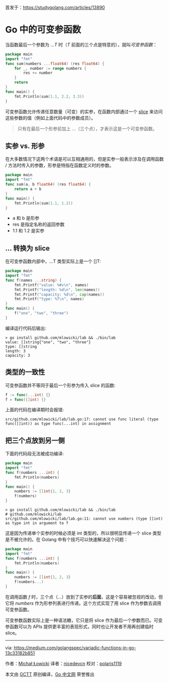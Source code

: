 首发于：https://studygolang.com/articles/13890

# Go 中的可变参函数

当函数最后一个参数为 *...T* 时（*T* 前面的三个点是特意的），就叫*可变参函数*：

```go
package main
import "fmt"
func sum(numbers ...float64) (res float64) {
    for _, number := range numbers {
        res += number
    }
    return
}
func main() {
    fmt.Println(sum(1.1, 2.2, 3.3))
}
```

可变参函数允许传递任意数量（可变）的实参，在函数内部通过一个 [slice](https://golang.org/ref/spec#Slice_types) 来访问这些参数的值（例如上面代码中的参数成员）。

> 只有在最后一个形参前加上 ...（三个点），才表示这是一个可变参函数。

## 实参 vs. 形参

在大多数情况下这两个术语是可以互相通用的，但是实参一般表示涉及在调用函数 / 方法时传入的参数，形参是特指在函数定义时的参数。

```go
package main
import "fmt"
func sum(a, b float64) (res float64) {
    return a + b
}
func main() {
    fmt.Println(sum(1.1, 1.2))
}
```

- a 和 b 是形参
- res 是指定名称的返回参数
- 1.1 和 1.2 是实参

## ... 转换为 slice

在可变参函数内部中，...T 类型实际上是一个 []T:

```go
package main
import "fmt"
func f(names ...string) {
    fmt.Printf("value: %#v\n", names)
    fmt.Printf("length: %d\n", len(names))
    fmt.Printf("capacity: %d\n", cap(names))
    fmt.Printf("type: %T\n", names)
}
func main() {
    f("one", "two", "three")
}
```

编译运行代码后输出:

```
> go install github.com/mlowicki/lab && ./bin/lab
value: []string{"one", "two", "three"}
type: []string
length: 3
capacity: 3
```

## 类型的一致性

可变参函数并不等同于最后一个形参为传入 slice 的函数:

```go
f := func(...int) {}
f = func([]int) {}
```

上面的代码在编译期时会报错:

```
src/github.com/mlowicki/lab/lab.go:17: cannot use func literal (type func([]int)) as type func(...int) in assignment
```

## 把三个点放到另一侧

下面的代码段无法被成功编译:

```go
package main
import "fmt"
func f(numbers ...int) {
    fmt.Println(numbers)
}
func main() {
    numbers := []int{1, 2, 3}
    f(numbers)
}
```

```
> go install github.com/mlowicki/lab && ./bin/lab
# github.com/mlowicki/lab
src/github.com/mlowicki/lab/lab.go:11: cannot use numbers (type []int) as type int in argument to f
```

这是因为传递单个实参的时候必须是 int 类型的，所以很明显传递一个 slice 类型是不被允许的。在 Golang 中有个技巧可以快速解决这个问题：

```go
package main
import "fmt"
func f(numbers ...int) {
    fmt.Println(numbers)
}
func main() {
    numbers := []int{1, 2, 3}
    f(numbers...)
}
```

在调用函数 *f* 时，三个点（...）放到了实参的**后面**，这是个容易被忽视的改动，但它将 *numbers* 作为形参列表进行传递。这个方式实现了用 slice 作为参数去调用可变参函数。

可变参数函数实际上是一种语法糖，它只是将 slice 作为最后一个参数而已。可变参函数可以为 APIs 提供更丰富的表现形式，同时也让开发者不用再创建临时 slice。

---

via: https://medium.com/golangspec/variadic-functions-in-go-13c33182b851

作者：[Michał Łowicki](https://medium.com/@mlowicki)
译者：[nicedevcn](https://github.com/nicedevcn)
校对：[polaris1119](https://github.com/polaris1119)

本文由 [GCTT](https://github.com/studygolang/GCTT) 原创编译，[Go 中文网](https://studygolang.com/) 荣誉推出
